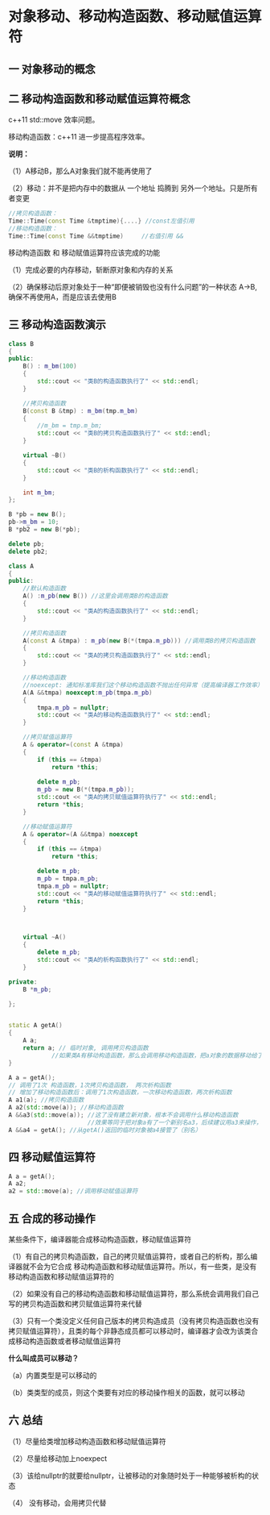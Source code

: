 # 对象移动、移动构造函数、移动赋值运算符

## 一 对象移动的概念

## 二 移动构造函数和移动赋值运算符概念

c++11  std::move  效率问题。

移动构造函数：c++11 进一步提高程序效率。

**说明：**

（1）A移动B，那么A对象我们就不能再使用了

（2）移动：并不是把内存中的数据从 一个地址 捣腾到 另外一个地址。只是所有者变更

```c++
//拷贝构造函数：
Time::Time(const Time &tmptime){....} //const左值引用
//移动构造函数：
Time::Time(const Time &&tmptime)     //右值引用 &&
```

移动构造函数 和 移动赋值运算符应该完成的功能

（1）完成必要的内存移动，斩断原对象和内存的关系

（2）确保移动后原对象处于一种“即便被销毁也没有什么问题”的一种状态 A->B,确保不再使用A，而是应该去使用B

## 三 移动构造函数演示

```c++
class B
{
public:
	B() : m_bm(100)
	{
		std::cout << "类B的构造函数执行了" << std::endl;
	}

	//拷贝构造函数
	B(const B &tmp) : m_bm(tmp.m_bm)
	{
		//m_bm = tmp.m_bm;
		std::cout << "类B的拷贝构造函数执行了" << std::endl;
	}

	virtual ~B()
	{
		std::cout << "类B的析构函数执行了" << std::endl;
	}

	int m_bm;
};
```

```c++
B *pb = new B();
pb->m_bm = 10;
B *pb2 = new B(*pb);

delete pb;
delete pb2;
```

```c++
class A
{
public:
	//默认构造函数
	A() :m_pb(new B()) //这里会调用类B的构造函数
	{
		std::cout << "类A的构造函数执行了" << std::endl;
	}

	//拷贝构造函数
	A(const A &tmpa) : m_pb(new B(*(tmpa.m_pb))) //调用类B的拷贝构造函数
	{
		std::cout << "类A的拷贝构造函数执行了" << std::endl;
	}

	//移动构造函数
	//noexcept: 通知标准库我们这个移动构造函数不抛出任何异常（提高编译器工作效率）
	A(A &&tmpa) noexcept:m_pb(tmpa.m_pb)
	{
		tmpa.m_pb = nullptr;
		std::cout << "类A的移动构造函数执行了" << std::endl;
	}

	//拷贝赋值运算符
	A & operator=(const A &tmpa)
	{
		if (this == &tmpa)
			return *this;
		
		delete m_pb;
		m_pb = new B(*(tmpa.m_pb));
		std::cout << "类A的拷贝赋值运算符执行了" << std::endl;
		return *this;
	}

	//移动赋值运算符
	A & operator=(A &&tmpa) noexcept
	{
		if (this == &tmpa)
			return *this;

		delete m_pb;
		m_pb = tmpa.m_pb;
		tmpa.m_pb = nullptr;
		std::cout << "类A的移动赋值运算符执行了" << std::endl;
		return *this;
	}



	virtual ~A()
	{
		delete m_pb;
		std::cout << "类A的析构函数执行了" << std::endl;
	}

private:
	B *m_pb;

};


static A getA()
{
	A a;
	return a; // 临时对象, 调用拷贝构造函数
			//如果类A有移动构造函数，那么会调用移动构造函数，把a对象的数据移动给了 临时对象
}

```

```c++
A a = getA();
// 调用了1次 构造函数，1次拷贝构造函数， 两次析构函数 
// 增加了移动构造函数后：调用了1次构造函数，一次移动构造函数，两次析构函数
A a1(a); //拷贝构造函数
A a2(std::move(a)); //移动构造函数
A &&a3(std::move(a)); //这了没有建立新对象，根本不会调用什么移动构造函数
					  //效果等同于把对象a有了一个新别名a3，后续建议用a3来操作，不要使用名字a
A &&a4 = getA(); //从getA()返回的临时对象被a4接管了（别名）
```

## 四 移动赋值运算符

```c++
A a = getA();
A a2;
a2 = std::move(a); //调用移动赋值运算符
```

## 五 合成的移动操作

某些条件下，编译器能合成移动构造函数，移动赋值运算符

（1）有自己的拷贝构造函数，自己的拷贝赋值运算符，或者自己的析构，那么编译器就不会为它合成 移动构造函数和移动赋值运算符。所以，有一些类，是没有移动构造函数和移动赋值运算符的

（2）如果没有自己的移动构造函数和移动赋值运算符，那么系统会调用我们自己写的拷贝构造函数和拷贝赋值运算符来代替

（3）只有一个类没定义任何自己版本的拷贝构造成员（没有拷贝构造函数也没有拷贝赋值运算符），且类的每个非静态成员都可以移动时，编译器才会改为该类合成移动构造函数或者移动赋值运算符

**什么叫成员可以移动？**

（a）内置类型是可以移动的

（b）类类型的成员，则这个类要有对应的移动操作相关的函数，就可以移动

## 六 总结

（1）尽量给类增加移动构造函数和移动赋值运算符

（2）尽量给移动加上noexpect

（3）该给nullptr的就要给nullptr，让被移动的对象随时处于一种能够被析构的状态

（4） 没有移动，会用拷贝代替